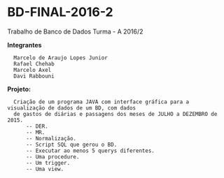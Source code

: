 # BD-FINAL-2016-2
Trabalho de Banco de Dados Turma - A 2016/2  

**Integrantes**  
```
  Marcelo de Araujo Lopes Junior  
  Rafael Chehab  
  Marcelo Axel  
  Davi Rabbouni 
```

**Projeto:**
```
  Criação de um programa JAVA com interface gráfica para a visualização de dados de um BD, com dados  
  de gastos de diárias e passagens dos meses de JULHO a DEZEMBRO de 2015.  
      -- DER.  
      -- MR.  
      -- Normalização.  
      -- Script SQL que gerou o BD.  
      -- Executar ao menos 5 querys diferentes.  
      -- Uma procedure.  
      -- Um trigger.   
      -- Uma view.  

```
